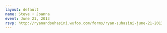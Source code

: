 ```yaml
---
layout: default
name: Steve + Joanna
event: June 21, 2013
rsvp: http://ryanandsuhasini.wufoo.com/forms/ryan-suhasini-june-21-2013/
---
```


